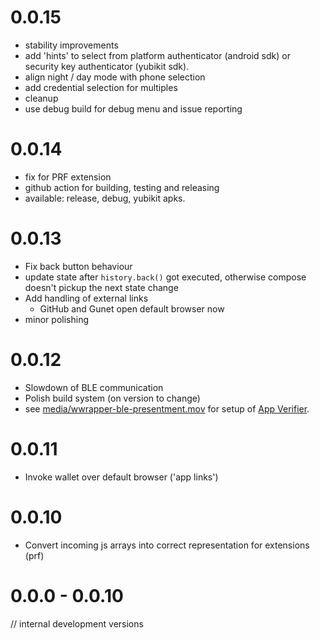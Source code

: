 # 0.0.15

* stability improvements
* add 'hints' to select from platform authenticator (android sdk) or security key authenticator (yubikit sdk).
* align night / day mode with phone selection
* add credential selection for multiples
* cleanup
 * use debug build for debug menu and issue reporting

# 0.0.14

* fix for PRF extension
* github action for building, testing and releasing
 * available: release, debug, yubikit apks.

# 0.0.13

* Fix back button behaviour
 * update state after `history.back()` got executed, otherwise compose doesn't pickup the next state change
* Add handling of external links
  * GitHub and Gunet open default browser now
* minor polishing

# 0.0.12

* Slowdown of BLE communication
* Polish build system (on version to change)
* see [media/wwrapper-ble-presentment.mov](screencast) for setup of [App Verifier](https://install.appcenter.ms/orgs/eu-digital-identity-wallet/apps/mdoc-verifier-testing/distribution_groups/eudi%20verifier%20(testing)%20public).


# 0.0.11

* Invoke wallet over default browser ('app links')

# 0.0.10

* Convert incoming js arrays into correct representation for extensions (prf)

# 0.0.0 - 0.0.10

// internal development versions
